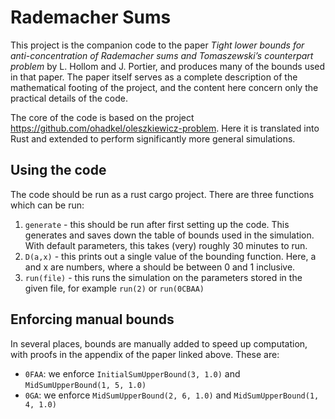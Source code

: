 # Rademacher Sums

This project is the companion code to the paper <i>Tight lower bounds for anti-concentration of Rademacher sums and Tomaszewski’s counterpart problem</i> by L. Hollom and J. Portier, and produces many of the bounds used in that paper. The paper itself serves as a complete description of the mathematical footing of the project, and the content here concern only the practical details of the code.

The core of the code is based on the project https://github.com/ohadkel/oleszkiewicz-problem. Here it is translated into Rust and extended to perform significantly more general simulations.

## Using the code
The code should be run as a rust cargo project. There are three functions which can be run:
1. `generate` - this should be run after first setting up the code. This generates and saves down the table of bounds used in the simulation. With default parameters, this takes (very) roughly 30 minutes to run.
2. `D(a,x)` - this prints out a single value of the bounding function. Here, a and x are numbers, where a should be between 0 and 1 inclusive.
3. `run(file)` - this runs the simulation on the parameters stored in the given file, for example `run(2)` or `run(0CBAA)`

## Enforcing manual bounds
In several places, bounds are manually added to speed up computation, with proofs in the appendix of the paper linked above. These are:
- `0FAA`: we enforce `InitialSumUpperBound(3, 1.0)` and `MidSumUpperBound(1, 5, 1.0)`
- `0GA`: we enforce `MidSumUpperBound(2, 6, 1.0)` and `MidSumUpperBound(1, 4, 1.0)`
